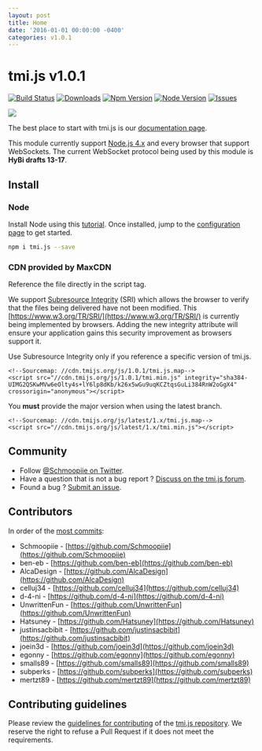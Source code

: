 ```yaml
---
layout: post
title: Home
date: '2016-01-01 00:00:00 -0400'
categories: v1.0.1
---
```


# tmi.js v1.0.1

[![Build Status](https://secure.travis-ci.org/tmijs/tmi.js.png?branch=master)](https://travis-ci.org/tmijs/tmi.js) [![Downloads](https://img.shields.io/npm/dm/tmi.js.svg?style=flat)](https://www.npmjs.org/package/tmi.js) [![Npm Version](https://img.shields.io/npm/v/tmi.js.svg?style=flat)](https://www.npmjs.org/package/tmi.js) [![Node Version](https://img.shields.io/node/v/tmi.js.svg?style=flat)](https://www.npmjs.org/package/tmi.js) [![Issues](https://img.shields.io/github/issues/tmijs/tmi.js.svg?style=flat)](https://github.com/tmijs/tmi.js/issues)

![](https://i.imgur.com/vsdO7N5.png)

The best place to start with tmi.js is our [documentation page](https://docs.tmijs.org/).

This module currently support [Node.js 4.x](https://nodejs.org/en/download/) and every browser that support WebSockets. The current WebSocket protocol being used by this module is **HyBi drafts 13-17**.

## Install

### Node

Install Node using this [tutorial](https://www.npmjs.com/package/tmi.js/tutorial). Once installed, jump to the [configuration page](https://github.com/Coder-Tavi/docs/tree/b97a887ff5f09ed9c6e5c522b4745d440e8f5ad6/_posts/v1.0.1/Configuration.html) to get started.

```bash
npm i tmi.js --save
```

### CDN provided by MaxCDN

Reference the file directly in the script tag.

We support [Subresource Integrity](https://developer.mozilla.org/en-US/docs/Web/Security/Subresource_Integrity) \(SRI\) which allows the browser to verify that the files being delivered have not been modified. This [https://www.w3.org/TR/SRI/](https://www.w3.org/TR/SRI/) is currently being implemented by browsers. Adding the new integrity attribute will ensure your application gains this security improvement as browsers support it.

Use Subresource Integrity only if you reference a specific version of tmi.js.

```markup
<!--Sourcemap: //cdn.tmijs.org/js/1.0.1/tmi.js.map-->
<script src="//cdn.tmijs.org/js/1.0.1/tmi.min.js" integrity="sha384-UIMG2QSKwMVw6eOlty4s+lY6lp8dKb/k26x5wGu9uqKCZtqsGuLi384RnW2oGgX4" crossorigin="anonymous"></script>
```

You **must** provide the major version when using the latest branch.

```markup
<!--Sourcemap: //cdn.tmijs.org/js/latest/1.x/tmi.js.map-->
<script src="//cdn.tmijs.org/js/latest/1.x/tmi.min.js"></script>
```

## Community

* Follow [@Schmoopiie on Twitter](https://twitter.com/Schmoopiie).
* Have a question that is not a bug report ? [Discuss on the tmi.js forum](http://www.tmijs.org/forums/).
* Found a bug ? [Submit an issue](https://github.com/tmijs/tmi.js/issues/new).

## Contributors

In order of the [most commits](https://github.com/tmijs/tmi.js/graphs/contributors):

* Schmoopiie - [https://github.com/Schmoopiie](https://github.com/Schmoopiie)
* ben-eb - [https://github.com/ben-eb](https://github.com/ben-eb)
* AlcaDesign - [https://github.com/AlcaDesign](https://github.com/AlcaDesign)
* celluj34 - [https://github.com/celluj34](https://github.com/celluj34)
* d-4-ni - [https://github.com/d-4-ni](https://github.com/d-4-ni)
* UnwrittenFun - [https://github.com/UnwrittenFun](https://github.com/UnwrittenFun)
* Hatsuney - [https://github.com/Hatsuney](https://github.com/Hatsuney)
* justinsacbibit - [https://github.com/justinsacbibit](https://github.com/justinsacbibit)
* joein3d - [https://github.com/joein3d](https://github.com/joein3d)
* egonny - [https://github.com/egonny](https://github.com/egonny)
* smalls89 - [https://github.com/smalls89](https://github.com/smalls89)
* subperks - [https://github.com/subperks](https://github.com/subperks)
* mertzt89 - [https://github.com/mertzt89](https://github.com/mertzt89)

## Contributing guidelines

Please review the [guidelines for contributing](https://github.com/tmijs/tmi.js/blob/master/CONTRIBUTING.md) of the [tmi.js repository](https://github.com/tmijs/tmi.js). We reserve the right to refuse a Pull Request if it does not meet the requirements.


